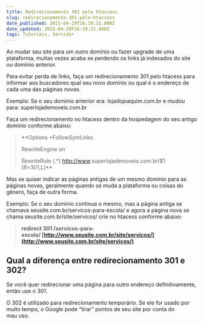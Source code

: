 ```yaml
---
title: Redirecionamento 301 pelo htaccess
slug: redirecionamento-301-pelo-htaccess
date_published: 2015-04-29T16:19:21.000Z
date_updated: 2015-04-29T16:19:21.000Z
tags: Tutoriais, Servidor
---
```


Ao mudar seu site para um outro domínio ou fazer upgrade de uma plataforma, muitas vezes acaba se perdendo os links já indexados do site ou domínio anterior.

Para evitar perda de links, faça um redirecionamento 301 pelo htacess para informar aos buscadores qual seu novo domínio ou qual é o endereço de cada uma das páginas novas.

Exemplo: Se o seu domínio anterior era: lojadojoaquim.com.br e mudou para: superlojademoveis.com.br

Faça um redirecionamento no htacess dentro da hospedagem do seu antigo domínio conforme abaixo:

> **Options +FollowSymLinks
> 
> RewriteEngine on
> 
> RewriteRule (.*) [http://www](http://www).superlojademoveis.com.br/$1 [R=301,L]**

Mas se quiser indicar as páginas antigas de um mesmo domínio para as páginas novas, geralmente quando se muda a plataforma ou coisas do gênero, faça de outra forma.

Exemplo: Se o seu domínio continua o mesmo, mas a página antiga se chamava seusite.com.br/servicos-para-escola/ e agora a página nova se chama seusite.com.br/site/servicos/ crie no htacess conforme abaixo:

> **redirect 301 /servicos-para-escola/ [http://www.seusite.com.br/site/servicos/](http://www.seusite.com.br/site/servicos/)**

## Qual a diferença entre redirecionamento 301 e 302?

Se você quer redirecionar uma página para outro endereço definitivamente, então use o 301.

O 302 é utilizado para redirecionamento temporário. Se ele for usado por muito tempo, o Google pode “tirar” pontos de seu site por conta do mau uso.
